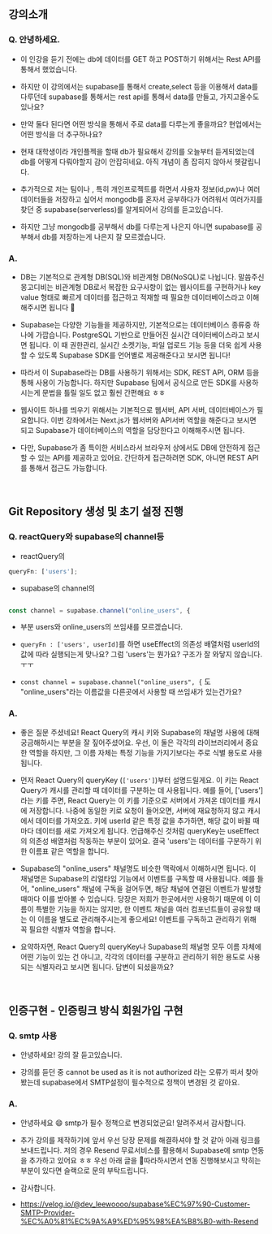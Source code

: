 ## 강의소개

### Q. 안녕하세요.

- 이 인강을 듣기 전에는 db에 데이터를 GET 하고 POST하기 위해서는 Rest API를 통해서 했었습니다.

- 하지만 이 강의에서는 supabase를 통해서 create,select 등을 이용해서 data를 다루던데 supabase를 통해서는 rest api를 통해서 data를 만들고, 가지고올수도 있나요?

- 만약 둘다 된다면 어떤 방식을 통해서 주로 data를 다루는게 좋을까요? 현업에서는 어떤 방식을 더 추구하나요?

- 현재 대학생이라 개인플젝을 할때 db가 필요해서 강의를 오늘부터 듣게되었는데 db를 어떻게 다뤄야할지 감이 안잡히네요. 아직 개념이 좀 잡히지 않아서 헷갈립니다.

- 추가적으로 저는 팀이나 , 특히 개인프로젝트를 하면서 사용자 정보(id,pw)나 여러 데이터들을 저장하고 싶어서 mongodb를 혼자서 공부하다가 어려워서 여러가지를 찾던 중 supabase(serverless)를 알게되어서 강의를 듣고있습니다.

- 하지만 그냥 mongodb를 공부해서 db를 다루는게 나은지 아니면 supabase를 공부해서 db를 저장하는게 나은지 잘 모르겠습니다.

### A.

- DB는 기본적으로 관계형 DB(SQL)와 비관계형 DB(NoSQL)로 나뉩니다. 말씀주신 몽고디비는 비관계형 DB로서 복잡한 요구사항이 없는 웹사이트를 구현하거나 key value 형태로 빠르게 데이터를 접근하고 적재할 때 필요한 데이터베이스라고 이해해주시면 됩니다 🙂

- Supabase는 다양한 기능들을 제공하지만, 기본적으로는 데이터베이스 종류중 하나에 가깝습니다. PostgreSQL 기반으로 만들어진 실시간 데이터베이스라고 보시면 됩니다. 이 때 권한관리, 실시간 소켓기능, 파일 업로드 기능 등을 더욱 쉽게 사용할 수 있도록 Supabase SDK를 언어별로 제공해준다고 보시면 됩니다!

- 따라서 이 Supabase라는 DB를 사용하기 위해서는 SDK, REST API, ORM 등을 통해 사용이 가능합니다. 하지만 Supabase 팀에서 공식으로 만든 SDK를 사용하시는게 문법을 틀릴 일도 없고 훨씬 간편해요 ㅎㅎ

- 웹사이트 하나를 띄우기 위해서는 기본적으로 웹서버, API 서버, 데이터베이스가 필요합니다. 이번 강좌에서는 Next.js가 웹서버와 API서버 역할을 해준다고 보시면 되고 Supabase가 데이터베이스의 역할을 담당한다고 이해해주시면 됩니다.

- 다만, Supabase가 좀 특이한 서비스라서 브라우저 상에서도 DB에 안전하게 접근할 수 있는 API를 제공하고 있어요. 간단하게 접근하려면 SDK, 아니면 REST API를 통해서 접근도 가능합니다.

<br/>

## Git Repository 생성 및 초기 설정 진행

### Q. reactQuery와 supabase의 channel등

- reactQuery의

```js
queryFn: ['users'];
```

- supabase의 channel의

```js

const channel = supabase.channel("online_users", {

```

- 부분 users와 online_users의 쓰임새를 모르겠습니다.

- `queryFn : ['users', userId]`를 하면 useEffect의 의존성 배열처럼 userId의 값에 따라 실행되는게 맞나요? 그럼 'users'는 뭔가요? 구조가 잘 와닿지 않습니다.ㅜㅜ

- `const channel = supabase.channel("online_users", {` 도 "online_users"라는 이름값을 다른곳에서 사용할 때 쓰임새가 있는건가요?

### A.

- 좋은 질문 주셨네요! React Query의 캐시 키와 Supabase의 채널명 사용에 대해 궁금해하시는 부분을 잘 짚어주셨어요. 우선, 이 둘은 각각의 라이브러리에서 중요한 역할을 하지만, 그 이름 자체는 특정 기능을 가지기보다는 주로 식별 용도로 사용됩니다.

- 먼저 React Query의 queryKey (`['users']`)부터 설명드릴게요. 이 키는 React Query가 캐시를 관리할 때 데이터를 구분하는 데 사용됩니다. 예를 들어, ['users']라는 키를 주면, React Query는 이 키를 기준으로 서버에서 가져온 데이터를 캐시에 저장합니다. 나중에 동일한 키로 요청이 들어오면, 서버에 재요청하지 않고 캐시에서 데이터를 가져오죠. 키에 userId 같은 특정 값을 추가하면, 해당 값이 바뀔 때마다 데이터를 새로 가져오게 됩니다. 언급해주신 것처럼 queryKey는 useEffect의 의존성 배열처럼 작동하는 부분이 있어요. 결국 'users'는 데이터를 구분하기 위한 이름표 같은 역할을 합니다.

- Supabase의 "online_users" 채널명도 비슷한 맥락에서 이해하시면 됩니다. 이 채널명은 Supabase의 리얼타임 기능에서 이벤트를 구독할 때 사용됩니다. 예를 들어, "online_users" 채널에 구독을 걸어두면, 해당 채널에 연결된 이벤트가 발생할 때마다 이를 받아볼 수 있습니다. 당장은 저희가 한곳에서만 사용하기 때문에 이 이름이 특별한 기능을 하지는 않지만, 한 이벤트 채널을 여러 컴포넌트들이 공유할 때는 이 이름을 별도로 관리해주시는게 좋으세요! 이벤트를 구독하고 관리하기 위해 꼭 필요한 식별자 역할을 합니다.

- 요약하자면, React Query의 queryKey나 Supabase의 채널명 모두 이름 자체에 어떤 기능이 있는 건 아니고, 각각의 데이터를 구분하고 관리하기 위한 용도로 사용되는 식별자라고 보시면 됩니다. 답변이 되셨을까요?

<br/>

## 인증구현 - 인증링크 방식 회원가입 구현

### Q. smtp 사용

- 안녕하세요! 강의 잘 듣고있습니다.

- 강의를 듣던 중 cannot be used as it is not authorized 라는 오류가 떠서 찾아봤는데 supabase에서 SMTP설정이 필수적으로 정책이 변경된 것 같아요.

### A.

- 안녕하세요 😄 smtp가 필수 정책으로 변경되었군요! 알려주셔서 감사합니다.

- 추가 강의를 제작하기에 앞서 우선 당장 문제를 해결하셔야 할 것 같아 아래 링크를 보내드립니다. 저의 경우 Resend 무료서비스를 활용해서 Supabase에 smtp 연동을 추가하고 있어요 ㅎㅎ 우선 아래 글을 따라하시면서 연동 진행해보시고 막히는 부분이 있다면 슬랙으로 문의 부탁드립니다.

- 감사합니다.

- https://velog.io/@dev_leewoooo/supabase%EC%97%90-Customer-SMTP-Provider-%EC%A0%81%EC%9A%A9%ED%95%98%EA%B8%B0-with-Resend

